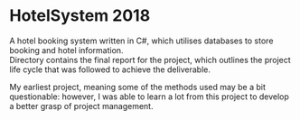 # HotelSystem 2018
A hotel booking system written in C#, which utilises databases to store booking and hotel information.  
Directory contains the final report for the project, which outlines the project life cycle that was followed to achieve the deliverable.  

My earliest project, meaning some of the methods used may be a bit questionable: however, I was able to learn a lot from this project to develop a better grasp of project management.
